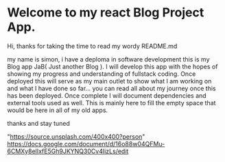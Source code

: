 # Welcome to my react Blog Project App.
 Hi, 
 thanks for taking the time to read my wordy README.md

 my name is simon, i have a deploma in software development 
 this is my Blog app JaB( Just another Blog ).
 I will develop this app with the hopes of showing my progress and understanding of fullstack coding. Once deployed this will serve as my main outlet to show what  I am working on and what I have done so far... you can read all about my journey once this has been deployed.
 Once complete I will document dependencies and external tools used as well. This is mainly here to fill the empty space that would be here in all of my old apps.


 thanks and stay tuned 

 "https://source.unsplash.com/400x400?person"
 https://docs.google.com/document/d/16o88w04QFMu-6CMXy8elIxfE5Gh9JKYNQ30Cv4IizLs/edit
